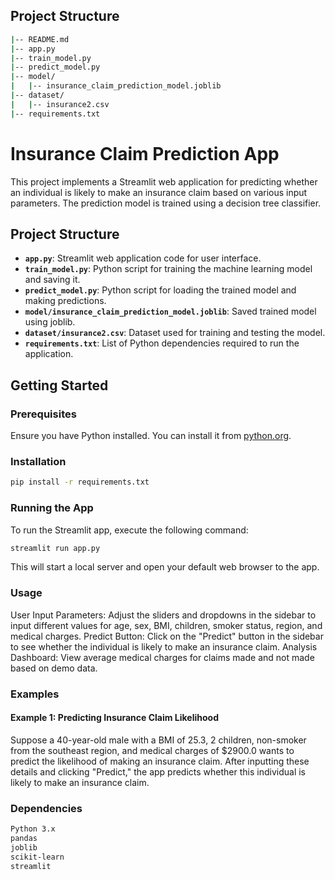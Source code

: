 ## Project Structure

```bash
|-- README.md
|-- app.py
|-- train_model.py
|-- predict_model.py
|-- model/
|   |-- insurance_claim_prediction_model.joblib
|-- dataset/
|   |-- insurance2.csv
|-- requirements.txt
```
# Insurance Claim Prediction App

This project implements a Streamlit web application for predicting whether an individual is likely to make an insurance 
claim based on various input parameters. The prediction model is trained using a decision tree classifier.

## Project Structure

- **`app.py`**: Streamlit web application code for user interface.
- **`train_model.py`**: Python script for training the machine learning model and saving it.
- **`predict_model.py`**: Python script for loading the trained model and making predictions.
- **`model/insurance_claim_prediction_model.joblib`**: Saved trained model using joblib.
- **`dataset/insurance2.csv`**: Dataset used for training and testing the model.
- **`requirements.txt`**: List of Python dependencies required to run the application.

## Getting Started

### Prerequisites

Ensure you have Python installed. You can install it from [python.org](https://www.python.org).

### Installation
```bash
pip install -r requirements.txt
```
### Running the App
To run the Streamlit app, execute the following command:
```bash
streamlit run app.py
```
This will start a local server and open your default web browser to the app.

### Usage
User Input Parameters: Adjust the sliders and dropdowns in the sidebar to input different values for age, sex, BMI, 
children, smoker status, region, and medical charges.
Predict Button: Click on the "Predict" button in the sidebar to see whether the individual is likely to make an insurance 
claim.
Analysis Dashboard: View average medical charges for claims made and not made based on demo data.

### Examples
#### Example 1: Predicting Insurance Claim Likelihood

Suppose a 40-year-old male with a BMI of 25.3, 2 children, non-smoker from the southeast region, and medical charges of $2900.0 wants to predict the likelihood of making an insurance claim. After inputting these details and clicking "Predict," the app predicts whether this individual is likely to make an insurance claim.

### Dependencies

```bash
Python 3.x
pandas
joblib
scikit-learn
streamlit
```
